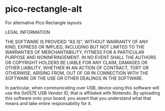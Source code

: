 # pico-rectangle-alt
For alternative Pico Rectangle layouts


LEGAL INFORMATION

THE SOFTWARE IS PROVIDED "AS IS", WITHOUT WARRANTY OF ANY KIND, EXPRESS OR IMPLIED, INCLUDING BUT NOT LIMITED TO THE WARRANTIES OF MERCHANTABILITY, FITNESS FOR A PARTICULAR PURPOSE AND NONINFRINGEMENT. IN NO EVENT SHALL THE AUTHORS OR COPYRIGHT HOLDERS BE LIABLE FOR ANY CLAIM, DAMAGES OR OTHER LIABILITY, WHETHER IN AN ACTION OF CONTRACT, TORT OR OTHERWISE, ARISING FROM, OUT OF OR IN CONNECTION WITH THE SOFTWARE OR THE USE OR OTHER DEALINGS IN THE SOFTWARE.

In particular, when communicating over USB, device using this software will use the 0x057E USB Vendor ID, that is affiliated with Nintendo. By uploading this software onto your board, you assert that you understand what that means and take entire responsability for it.
